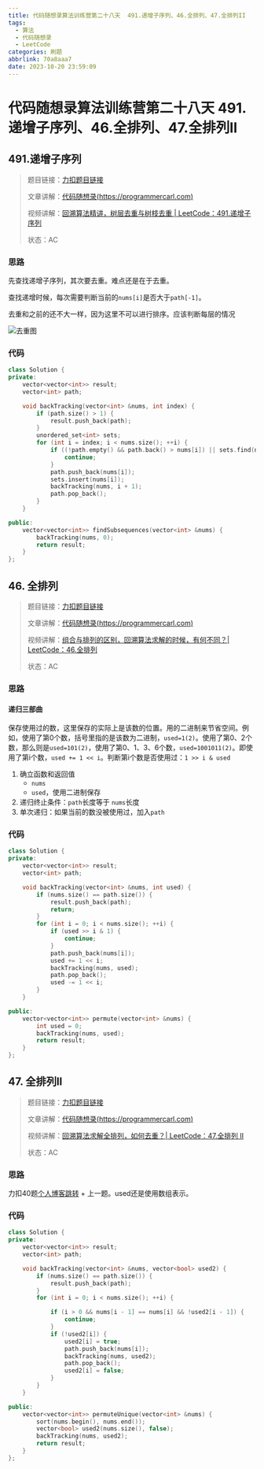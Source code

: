 ```yaml
---
title: 代码随想录算法训练营第二十八天  491.递增子序列、46.全排列、47.全排列II
tags:
  - 算法
  - 代码随想录
  - LeetCode
categories: 刷题
abbrlink: 70a8aaa7
date: 2023-10-20 23:59:09
---
```


# 代码随想录算法训练营第二十八天  491.递增子序列、46.全排列、47.全排列II

## 491.递增子序列

> 题目链接：[力扣题目链接](https://leetcode.cn/problems/non-decreasing-subsequences/)
>
> 文章讲解：[代码随想录(https://programmercarl.com)](https://programmercarl.com/0491.%E9%80%92%E5%A2%9E%E5%AD%90%E5%BA%8F%E5%88%97.html)
>
> 视频讲解：[回溯算法精讲，树层去重与树枝去重 | LeetCode：491.递增子序列](https://www.bilibili.com/video/BV1EG4y1h78v/)
>
> 状态：AC

### 思路

先查找递增子序列，其次要去重。难点还是在于去重。

查找递增时候，每次需要判断当前的`nums[i]`是否大于`path[-1]`。

去重和之前的还不大一样，因为这里不可以进行排序。应该判断每层的情况

![去重图](https://code-thinking-1253855093.file.myqcloud.com/pics/20201124200229824.png)

### 代码

``` c++
class Solution {
private:
    vector<vector<int>> result;
    vector<int> path;

    void backTracking(vector<int> &nums, int index) {
        if (path.size() > 1) {
            result.push_back(path);
        }
        unordered_set<int> sets;
        for (int i = index; i < nums.size(); ++i) {
            if ((!path.empty() && path.back() > nums[i]) || sets.find(nums[i]) != sets.end()) {
                continue;
            }
            path.push_back(nums[i]);
            sets.insert(nums[i]);
            backTracking(nums, i + 1);
            path.pop_back();
        }
    }

public:
    vector<vector<int>> findSubsequences(vector<int> &nums) {
        backTracking(nums, 0);
        return result;
    }
};
```

## 46. 全排列

> 题目链接：[力扣题目链接](https://leetcode.cn/problems/permutations/)
>
> 文章讲解：[代码随想录(https://programmercarl.com)](https://programmercarl.com/0046.%E5%85%A8%E6%8E%92%E5%88%97.html)
>
> 视频讲解：[组合与排列的区别，回溯算法求解的时候，有何不同？| LeetCode：46.全排列](https://www.bilibili.com/video/BV19v4y1S79W/)
>
> 状态：AC

### 思路

#### 递归三部曲

保存使用过的数，这里保存的实际上是该数的位置。用的二进制来节省空间。例如，使用了第0个数，括号里指的是该数为二进制，`used=1(2)`。使用了第0、2个数，那么则是`used=101(2)`，使用了第0、1、3、6个数，`used=1001011(2)`。即使用了第i个数，`used += 1 << i`。判断第i个数是否使用过：`1 >> i & used`

1. 确立函数和返回值
    - `nums`
    - `used`，使用二进制保存
2. 递归终止条件：`path`长度等于 `nums`长度
3. 单次递归：如果当前的数没被使用过，加入`path`

### 代码

``` c++
class Solution {
private:
    vector<vector<int>> result;
    vector<int> path;

    void backTracking(vector<int> &nums, int used) {
        if (nums.size() == path.size()) {
            result.push_back(path);
            return;
        }
        for (int i = 0; i < nums.size(); ++i) {
            if (used >> i & 1) {
                continue;
            }
            path.push_back(nums[i]);
            used += 1 << i;
            backTracking(nums, used);
            path.pop_back();
            used -= 1 << i;
        }
    }

public:
    vector<vector<int>> permute(vector<int> &nums) {
        int used = 0;
        backTracking(nums, used);
        return result;
    }
};
```

## 47. 全排列II

> 题目链接：[力扣题目链接](https://leetcode.cn/problems/permutations-ii/)
>
> 文章讲解：[代码随想录(https://programmercarl.com)](https://programmercarl.com/0047.%E5%85%A8%E6%8E%92%E5%88%97II.html)
>
> 视频讲解：[回溯算法求解全排列，如何去重？| LeetCode：47.全排列 II](https://www.bilibili.com/video/BV1R84y1i7Tm/)
>
> 状态：AC

### 思路

力扣40题[个人博客跳转](https://promisewang.github.io/post/36f15375.html#40-%E7%BB%84%E5%90%88%E6%80%BB%E5%92%8CII) + 上一题。used还是使用数组表示。

### 代码

``` c++
class Solution {
private:
    vector<vector<int>> result;
    vector<int> path;

    void backTracking(vector<int> &nums, vector<bool> used2) {
        if (nums.size() == path.size()) {
            result.push_back(path);
        }
        for (int i = 0; i < nums.size(); ++i) {

            if (i > 0 && nums[i - 1] == nums[i] && !used2[i - 1]) {
                continue;
            }
            if (!used2[i]) {
                used2[i] = true;
                path.push_back(nums[i]);
                backTracking(nums, used2);
                path.pop_back();
                used2[i] = false;
            }
        }
    }

public:
    vector<vector<int>> permuteUnique(vector<int> &nums) {
        sort(nums.begin(), nums.end());
        vector<bool> used2(nums.size(), false);
        backTracking(nums, used2);
        return result;
    }
};
```

